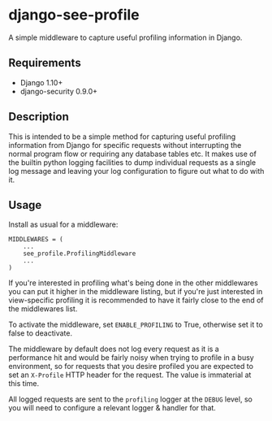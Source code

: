 # django-see-profile
A simple middleware to capture useful profiling information in Django.

## Requirements

* Django 1.10+
* django-security 0.9.0+

## Description

This is intended to be a simple method for capturing useful profiling
information from Django for specific requests without interrupting the normal
program flow or requiring any database tables etc. It makes use of the builtin
python logging facilities to dump individual requests as a single log message
and leaving your log configuration to figure out what to do with it.

## Usage

Install as usual for a middleware:

```
MIDDLEWARES = (
    ...
    see_profile.ProfilingMiddleware
    ...
)
```

If you're interested in profiling what's being done in the other middlewares
you can put it higher in the middleware listing, but if you're just interested
in view-specific profiling it is recommended to have it fairly close to the
end of the middlewares list.

To activate the middleware, set `ENABLE_PROFILING` to True, otherwise set it
to false to deactivate.

The middleware by default does not log every request as it is a performance hit
and would be fairly noisy when trying to profile in a busy environment, so for
requests that you desire profiled you are expected to set an `X-Profile` HTTP
header for the request. The value is immaterial at this time.

All logged requests are sent to the `profiling` logger at the `DEBUG` level,
so you will need to configure a relevant logger & handler for that.
